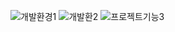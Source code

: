 ![개발환경1](https://imgur.com/dnfjVPo)
![개발환2](https://imgur.com/ErmB6ob)
![프로젝트기능3](https://imgur.com/lgev1pi)
